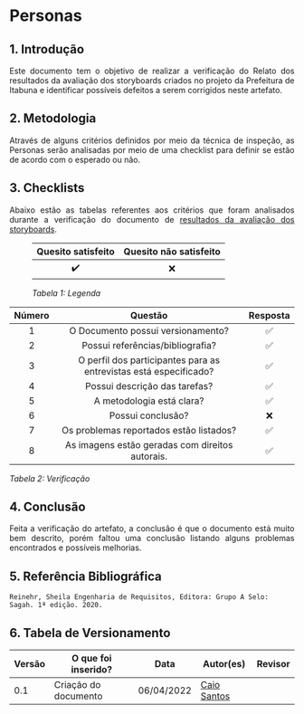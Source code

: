 # Personas

## 1. Introdução

<p align='justify'>
Este documento tem o objetivo de realizar a verificação do Relato dos resultados da avaliação dos storyboards criados no projeto da Prefeitura de Itabuna e identificar possíveis defeitos a serem corrigidos neste artefato.
</p>


## 2. Metodologia

<p align='justify'>
Através de alguns critérios definidos por meio da técnica de inspeção, as Personas serão analisadas por meio de uma checklist para definir se estão de acordo com o esperado ou não.
</p>


## 3. Checklists

<p align='justify'>
  Abaixo estão as tabelas referentes aos critérios que foram analisados durante a verificação do documento de <a href="https://interacao-humano-computador.github.io/2021.2-PrefeituraMunicipalItabuna/#/./design-avaliacao-desenvolvimento/nivel-1/analise-avaliacao-storyboard">resultados da avaliação dos storyboards</a>. 
</p>

<figure>
  <table>
    <thead>
      <tr>
        <th align="center">Quesito satisfeito</th>
        <th align="center">Quesito não satisfeito</th>
      </tr>
    </thead>
    <tbody>
      <tr>
        <td align="center">✔️</td>
        <td align="center">❌</td>
      </tr>
    </tbody>
  </table>
  <figcaption><i>Tabela 1: Legenda</i></figcaption>
</figure>



| Número | Questão | Resposta |
|:----:|:----:|:----:|
|1|O Documento possui versionamento?|✅|
|2|Possui referências/bibliografia?|✅|
|3|O perfil dos participantes para as entrevistas está especificado?|✅|
|4|Possui descrição das tarefas?|✅|
|5|A metodologia está clara?|✅|
|6|Possui conclusão?|❌|
|7|Os problemas reportados estão listados?|✅|
|8| As imagens estão geradas com direitos autorais.|✅ |

<figcaption><i>Tabela 2: Verificação</i></figcaption>


## 4. Conclusão

<p align='justify'>
Feita a verificação do artefato, a conclusão é que o documento está muito bem descrito, porém faltou uma conclusão listando alguns problemas encontrados e possíveis melhorias.
</p>


## 5. Referência Bibliográfica
    Reinehr, Sheila Engenharia de Requisitos, Editora: Grupo A Selo: Sagah. 1ª edição. 2020.


## 6. Tabela de Versionamento
Versão |  O que foi inserido? | Data | Autor(es)| Revisor |
---- |----- | ---- | ---- | ---- |
0.1| Criação do documento|06/04/2022| [Caio Santos](https://github.com/caiobsantos) |  |